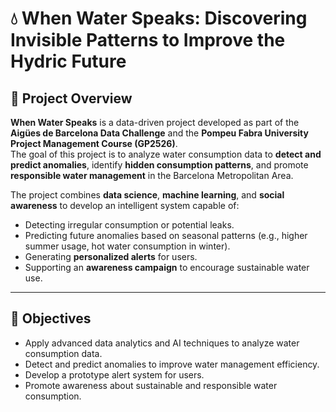 # 💧 When Water Speaks: Discovering Invisible Patterns to Improve the Hydric Future

## 📘 Project Overview
**When Water Speaks** is a data-driven project developed as part of the **Aigües de Barcelona Data Challenge** and the **Pompeu Fabra University Project Management Course (GP2526)**.  
The goal of this project is to analyze water consumption data to **detect and predict anomalies**, identify **hidden consumption patterns**, and promote **responsible water management** in the Barcelona Metropolitan Area.

The project combines **data science**, **machine learning**, and **social awareness** to develop an intelligent system capable of:
- Detecting irregular consumption or potential leaks.
- Predicting future anomalies based on seasonal patterns (e.g., higher summer usage, hot water consumption in winter).
- Generating **personalized alerts** for users.
- Supporting an **awareness campaign** to encourage sustainable water use.

---

## 🧠 Objectives
- Apply advanced data analytics and AI techniques to analyze water consumption data.
- Detect and predict anomalies to improve water management efficiency.
- Develop a prototype alert system for users.
- Promote awareness about sustainable and responsible water consumption.

